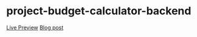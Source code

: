 # project-budget-calculator-backend

[Live Preview](https://apps.damirpristav.com/budget-calculator/)
[Blog post](https://codingfromscratch.dev/project-budget-calculator-expressjs-and-reactjs-app/)